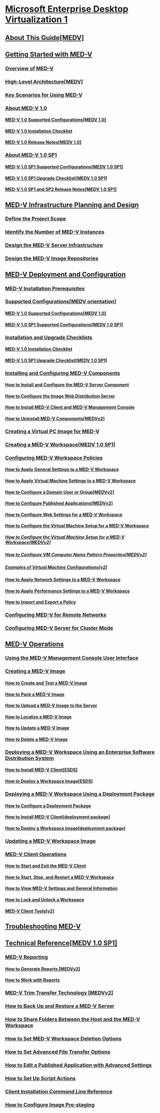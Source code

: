 # [Microsoft Enterprise Desktop Virtualization 1](index.md)
## [About This Guide[MEDV]](about-this-guidemedv.md)
## [Getting Started with MED-V](getting-started-with-med-v.md)
### [Overview of MED-V](overview-of-med-v.md)
### [High-Level Architecture[MEDV]](high-level-architecturemedv.md)
### [Key Scenarios for Using MED-V](key-scenarios-for-using-med-v.md)
### [About MED-V 1.0](about-med-v-10.md)
#### [MED-V 1.0 Supported Configurations[MEDV 1.0]](med-v-10-supported-configurationsmedv-10.md)
#### [MED-V 1.0 Installation Checklist](med-v-10-installation-checklist.md)
#### [MED-V 1.0 Release Notes[MEDV 1.0]](med-v-10-release-notesmedv-10.md)
### [About MED-V 1.0 SP1](about-med-v-10-sp1.md)
#### [MED-V 1.0 SP1 Supported Configurations[MEDV 1.0 SP1]](med-v-10-sp1-supported-configurationsmedv-10-sp1.md)
#### [MED-V 1.0 SP1 Upgrade Checklist[MEDV 1.0 SP1]](med-v-10-sp1-upgrade-checklistmedv-10-sp1.md)
#### [MED-V 1.0 SP1 and SP2 Release Notes[MEDV 1.0 SP1]](med-v-10-sp1-and-sp2-release-notesmedv-10-sp1.md)
## [MED-V Infrastructure Planning and Design](med-v-infrastructure-planning-and-design.md)
### [Define the Project Scope](define-the-project-scope.md)
### [Identify the Number of MED-V Instances](identify-the-number-of-med-v-instances.md)
### [Design the MED-V Server Infrastructure](design-the-med-v-server-infrastructure.md)
### [Design the MED-V Image Repositories](design-the-med-v-image-repositories.md)
## [MED-V Deployment and Configuration](med-v-deployment-and-configuration.md)
### [MED-V Installation Prerequisites](med-v-installation-prerequisites.md)
### [Supported Configurations[MEDV orientation]](supported-configurationsmedv-orientation.md)
#### [MED-V 1.0 Supported Configurations[MEDV 1.0]](med-v-10-supported-configurationsmedv-10.md)
#### [MED-V 1.0 SP1 Supported Configurations[MEDV 1.0 SP1]](med-v-10-sp1-supported-configurationsmedv-10-sp1.md)
### [Installation and Upgrade Checklists](installation-and-upgrade-checklists.md)
#### [MED-V 1.0 Installation Checklist](med-v-10-installation-checklist.md)
#### [MED-V 1.0 SP1 Upgrade Checklist[MEDV 1.0 SP1]](med-v-10-sp1-upgrade-checklistmedv-10-sp1.md)
### [Installing and Configuring MED-V Components](installing-and-configuring-med-v-components.md)
#### [How to Install and Configure the MED-V Server Component](how-to-install-and-configure-the-med-v-server-component.md)
#### [How to Configure the Image Web Distribution Server](how-to-configure-the-image-web-distribution-server.md)
#### [How to Install MED-V Client and MED-V Management Console](how-to-install-med-v-client-and-med-v-management-console.md)
#### [How to Uninstall MED-V Components[MEDVv2]](how-to-uninstall-med-v-componentsmedvv2.md)
### [Creating a Virtual PC Image for MED-V](creating-a-virtual-pc-image-for-med-v.md)
### [Creating a MED-V Workspace[MEDV 1.0 SP1]](creating-a-med-v-workspacemedv-10-sp1.md)
### [Configuring MED-V Workspace Policies](configuring-med-v-workspace-policies.md)
#### [How to Apply General Settings to a MED-V Workspace](how-to-apply-general-settings-to-a-med-v-workspace.md)
#### [How to Apply Virtual Machine Settings to a MED-V Workspace](how-to-apply-virtual-machine-settings-to-a-med-v-workspace.md)
#### [How to Configure a Domain User or Group[MEDVv2]](how-to-configure-a-domain-user-or-groupmedvv2.md)
#### [How to Configure Published Applications[MEDVv2]](how-to-configure-published-applicationsmedvv2.md)
#### [How to Configure Web Settings for a MED-V Workspace](how-to-configure-web-settings-for-a-med-v-workspace.md)
#### [How to Configure the Virtual Machine Setup for a MED-V Workspace](how-to-configure-the-virtual-machine-setup-for-a-med-v-workspace.md)
##### [How to Configure the Virtual Machine Setup for a MED-V Workspace[MEDVv2]](how-to-configure-the-virtual-machine-setup-for-a-med-v-workspacemedvv2.md)
##### [How to Configure VM Computer Name Pattern Properties[MEDVv2]](how-to-configure-vm-computer-name-pattern-propertiesmedvv2.md)
##### [Examples of Virtual Machine Configurations[v2]](examples-of-virtual-machine-configurationsv2.md)
#### [How to Apply Network Settings to a MED-V Workspace](how-to-apply-network-settings-to-a-med-v-workspace.md)
#### [How to Apply Performance Settings to a MED-V Workspace](how-to-apply-performance-settings-to-a-med-v-workspace.md)
#### [How to Import and Export a Policy](how-to-import-and-export-a-policy.md)
### [Configuring MED-V for Remote Networks](configuring-med-v-for-remote-networks.md)
### [Configuring MED-V Server for Cluster Mode](configuring-med-v-server-for-cluster-mode.md)
## [MED-V Operations](med-v-operations.md)
### [Using the MED-V Management Console User Interface](using-the-med-v-management-console-user-interface.md)
### [Creating a MED-V Image](creating-a-med-v-image.md)
#### [How to Create and Test a MED-V Image](how-to-create-and-test-a-med-v-image.md)
#### [How to Pack a MED-V Image](how-to-pack-a-med-v-image.md)
#### [How to Upload a MED-V Image to the Server](how-to-upload-a-med-v-image-to-the-server.md)
#### [How to Localize a MED-V Image](how-to-localize-a-med-v-image.md)
#### [How to Update a MED-V Image](how-to-update-a-med-v-image.md)
#### [How to Delete a MED-V Image](how-to-delete-a-med-v-image.md)
### [Deploying a MED-V Workspace Using an Enterprise Software Distribution System](deploying-a-med-v-workspace-using-an-enterprise-software-distribution-system.md)
#### [How to Install MED-V Client[ESDS]](how-to-install-med-v-clientesds.md)
#### [How to Deploy a Workspace Image[ESDS]](how-to-deploy-a-workspace-imageesds.md)
### [Deploying a MED-V Workspace Using a Deployment Package](deploying-a-med-v-workspace-using-a-deployment-package.md)
#### [How to Configure a Deployment Package](how-to-configure-a-deployment-package.md)
#### [How to Install MED-V Client[deployment package]](how-to-install-med-v-clientdeployment-package.md)
#### [How to Deploy a Workspace Image[deployment package]](how-to-deploy-a-workspace-imagedeployment-package.md)
### [Updating a MED-V Workspace Image](updating-a-med-v-workspace-image.md)
### [MED-V Client Operations](med-v-client-operations.md)
#### [How to Start and Exit the MED-V Client](how-to-start-and-exit-the-med-v-client.md)
#### [How to Start, Stop, and Restart a MED-V Workspace](how-to-start-stop-and-restart-a-med-v-workspace.md)
#### [How to View MED-V Settings and General Information](how-to-view-med-v-settings-and-general-information.md)
#### [How to Lock and Unlock a Workspace](how-to-lock-and-unlock-a-workspace.md)
#### [MED-V Client Tools[v2]](med-v-client-toolsv2.md)
## [Troubleshooting MED-V](troubleshooting-med-v.md)
## [Technical Reference[MEDV 1.0 SP1]](technical-referencemedv-10-sp1.md)
### [MED-V Reporting](med-v-reporting.md)
#### [How to Generate Reports [MEDVv2]](how-to-generate-reports-medvv2.md)
#### [How to Work with Reports](how-to-work-with-reports.md)
### [MED-V Trim Transfer Technology [MEDVv2]](med-v-trim-transfer-technology-medvv2.md)
### [How to Back Up and Restore a MED-V Server](how-to-back-up-and-restore-a-med-v-server.md)
### [How to Share Folders Between the Host and the MED-V Workspace](how-to-share-folders-between-the-host-and-the-med-v-workspace.md)
### [How to Set MED-V Workspace Deletion Options](how-to-set-med-v-workspace-deletion-options.md)
### [How to Set Advanced File Transfer Options](how-to-set-advanced-file-transfer-options.md)
### [How to Edit a Published Application with Advanced Settings](how-to-edit-a-published-application-with-advanced-settings.md)
### [How to Set Up Script Actions](how-to-set-up-script-actions.md)
### [Client Installation Command Line Reference](client-installation-command-line-reference.md)
### [How to Configure Image Pre-staging](how-to-configure-image-pre-staging.md)

